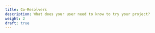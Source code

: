 ```yaml
---
title: Co-Resolvers
description: What does your user need to know to try your project?
weight: 2
draft: true
---
```

